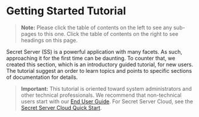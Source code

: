 [title]: # (Getting Started Tutorial)
[tags]: # (Getting Started, Help)
[priority]: # (500)
[priority]: # (SSGettingStarted)

# Getting Started Tutorial

> **Note:** Please click the table of contents on the left to see any sub-pages to this one. Click the table of contents on the right to see headings on this page.

Secret Server (SS) is a powerful application with many facets. As such, approaching it for the first time can be daunting. To counter that, we created this section, which is an introductory guided tutorial, for new users. The tutorial suggest an order to learn topics and points to specific sections of documentation for details.

>**Important:** This tutorial is oriented toward system administrators and other technical professionals. We recommend that non-technical users start with our [End User Guide](../secret-server-end-user-guide/index.md). For Secret Server Cloud, see the [Secret Server Cloud Quick Start](../secret-server-cloud/quick-start/index.md).
